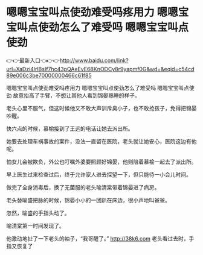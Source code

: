 # 嗯嗯宝宝叫点使劲难受吗疼用力 嗯嗯宝宝叫点使劲怎么了难受吗 嗯嗯宝宝叫点使劲

👉👉最新入口👈👉👉http://www.baidu.com/link?url=XaDzi4lrlBsIf7hc43pQAeEvE68KnODCy8r9yapmf0G&wd=&eqid=c54cd89e006c3be70000000466c61f85

嗯嗯宝宝叫点使劲难受吗疼用力 嗯嗯宝宝叫点使劲怎么了难受吗 嗯嗯宝宝叫点使劲
故意抬高了手臂，不想让其他人看到锦晏熟睡的样子。

老头心里不服气，但这时候他又不敢大声训斥臭小子，也不敢抢孩子，免得把锦晏吵醒。

快六点的时候，慕榆接到了王远的电话让她去派出所。

她要去处理车祸事故的案件，没法一直留在医院，老头就让她安心，医院这边有他呢。

怕女儿会被欺负，外公也叮嘱外婆要照顾好锦晏，他则陪着慕榆一起去了派出所。

早上医生过来检查过后，终于允许家人进去探望一下，但只能待一小会儿时间。

做完了全身消毒后，换了无菌服的老头喻清棠带着锦晏进了病房。

老头替喻盛把脉的时候，锦晏小小的一团趴在床边，很小声地叫爸爸。

忽然，喻盛的手指头动了。

喻清棠第一时间发现了。

他激动地扯了一下老头的袖子，“我哥醒了。”
http://38k6.com
老头看过去时，手指又恢复了
